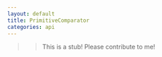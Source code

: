 ```yaml
---
layout: default
title: PrimitiveComparator
categories: api
---
```


>>This is a stub!  Please contribute to me!
